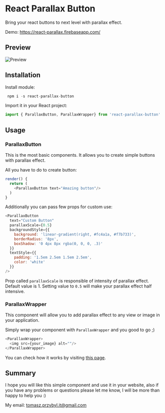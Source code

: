 ﻿# React Parallax Button

Bring your react buttons to next level with parallax effect.

Demo: https://react-parallax.firebaseapp.com/

## Preview
![Preview](https://raw.githubusercontent.com/venits/react-parallax-button/master/demo.gif)

## Installation

Install module:

```js
 npm i -s react-parallax-button
```
Import it in your React project:
```js
import { ParallaxButton, ParallaxWrapper} from 'react-parallax-button'
```

## Usage

### ParallaxButton

This is the most basic components. It allows you to create simple buttons with parallax effect.

All you have to do to create button:
```js
render() {
  return (
    <ParallaxButton text="Amazing button"/>
  )
}
```

Additionally you can pass few props for custom use:
```js
<ParallaxButton  
  text="Custom Button"  
  parallaxScale={0.5}  
  backgroundStyle={{  
    background: 'linear-gradient(right, #fc4a1a, #f7b733)',  
    borderRadius: '8px',  
    boxShadow: '0 4px 8px rgba(0, 0, 0, .3)'  
  }}  
  textStyle={{  
    padding: '1.5em 2.5em 1.5em 2.5em',  
    color: 'white'  
  }}  
/>
```

Prop called `parallaxScale` is responsible of intensity of parallax effect. Default value is 1.
Setting value to `0.5` will make your parallax effect half intensive.

### ParallaxWrapper

This component will allow you to add parallax effect to any view or image in your application.

Simply wrap your component with `ParallaxWrapper` and you good to go ;)

```js
<ParallaxWrapper>  
  <img src={your_image} alt=""/>  
</ParallaxWrapper>
```

You can check how it works by visiting [this page](https://react-parallax.firebaseapp.com/).

## Summary

I hope you will like this simple component and use it in your website, also if you have any problems or questions please let me know, I will be more than happy to help you :)

My email:  [tomasz.przybyl.it@gmail.com](mailto:tomasz.przybyl.it@gmail.com)



